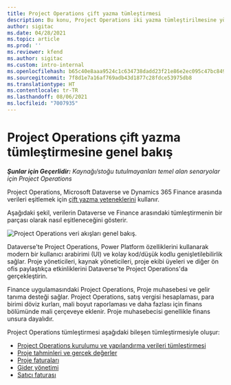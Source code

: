 ```yaml
---
title: Project Operations çift yazma tümleştirmesi
description: Bu konu, Project Operations iki yazma tümleştirilmesine yönelik bir genel bakış sağlar.
author: sigitac
ms.date: 04/28/2021
ms.topic: article
ms.prod: ''
ms.reviewer: kfend
ms.author: sigitac
ms.custom: intro-internal
ms.openlocfilehash: b65c40e8aaa9524c1c634738dadd23f21e86e2ec095c47bc849467c8806addbc
ms.sourcegitcommit: 7f8d1e7a16af769adb43d1877c28fdce53975db8
ms.translationtype: HT
ms.contentlocale: tr-TR
ms.lasthandoff: 08/06/2021
ms.locfileid: "7007935"
---
```

# <a name="project-operations-dual-write-integration-overview"></a>Project Operations çift yazma tümleştirmesine genel bakış

_**Şunlar için Geçerlidir:** Kaynağı/stoğu tutulmayanları temel alan senaryolar için Project Operations_

Project Operations, Microsoft Dataverse ve Dynamics 365 Finance arasında verileri eşitlemek için [çift yazma yeteneklerini](/dynamics365/fin-ops-core/dev-itpro/data-entities/dual-write/dual-write-home-page) kullanır.

Aşağıdaki şekil, verilerin Dataverse ve Finance arasındaki tümleştirmenin bir parçası olarak nasıl eşitleneceğini gösterir.

![Project Operations veri akışları genel bakış.](./media/ProjectOperationsFlows.jpg)

Dataverse'te Project Operations, Power Platform özelliklerini kullanarak modern bir kullanıcı arabirimi (UI) ve kolay kod/düşük kodlu genişletilebilirlik sağlar. Proje yöneticileri, kaynak yöneticileri, proje ekibi üyeleri ve diğer ön ofis paylaştıkça etkinliklerini Dataverse'te Project Operations'da gerçekleştirin.

Finance uygulamasındaki Project Operations, Proje muhasebesi ve gelir tanıma desteği sağlar. Project Operations, satış vergisi hesaplaması, para birimi döviz kurları, mali boyut raporlaması ve daha fazlası için finans bölümünde mali çerçeveye eklenir. Proje muhasebecisi genellikle finans unsura dayalıdır.

Project Operations tümleştirmesi aşağıdaki bileşen tümleştirmesiyle oluşur:


- [Project Operations kurulumu ve yapılandırma verileri tümleştirmesi](resource-dual-write-setup-integration.md) 
- [Proje tahminleri ve gerçek değerler](resource-dual-write-estimates-actuals.md)
- [Proje faturaları](resource-dual-write-project-invoice.md)
- [Gider yönetimi](resource-dual-write-expense.md)
- [Satıcı faturası](resource-dual-write-vendor-invoice.md)
